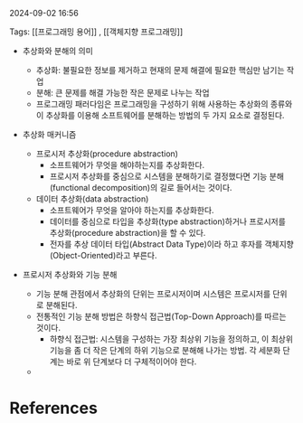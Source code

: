 
2024-09-02 16:56

Tags: [[프로그래밍 용어]] , [[객체지향 프로그래밍]]


- 추상화와 분해의 의미
	- 추상화: 불필요한 정보를 제거하고 현재의 문제 해결에 필요한 핵심만 남기는 작업
	- 분해: 큰 문제를 해결 가능한 작은 문제로 나누는 작업
	- 프로그래밍 패러다임은  프로그래밍을 구성하기 위해 사용하는 추상화의 종류와 이 추상화를 이용해 소프트웨어를 분해하는 방법의 두 가지 요소로 결정된다.

- 추상화 매커니즘
	- 프로시저 추상화(procedure abstraction)
		- 소프트웨어가 무엇을 해야하는지를 추상화한다.
		- 프로시저 추상화를 중심으로 시스템을 분해하기로 결정했다면 기능 분해(functional decomposition)의 길로 들어서는 것이다.
	- 데이터 추상화(data abstraction)
		- 소프트웨어가 무엇을 알아야 하는지를 추상화한다.
		- 데이터를 중심으로 타입을 추상화(type abstraction)하거나 프로시저를 추상화(procedure abstraction)을 할 수 있다.
		- 전자를 추상 데이터 타입(Abstract Data Type)이라 하고 후자를 객체지향(Object-Oriented)라고 부른다.

- 프로시저 추상화와 기능 분해
	- 기능 분해 관점에서 추상화의 단위는 프로시저이며 시스템은 프로시저를 단위로 분해된다.
	- 전통적인 기능 분해 방법은 하향식 접근법(Top-Down Approach)를 따르는 것이다.
		- 하향식 접근법: 시스템을 구성하는 가장 최상위 기능을 정의하고, 이 최상위 기능을 좀 더 작은 단계의 하위 기능으로 분해해 나가는 방법. 각 세분화 단계는 바로 위 단계보다 더 구체적이어야 한다.
	- 


# References